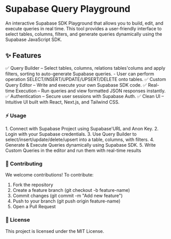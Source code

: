 # Supabase Query Playground

An interactive Supabase SDK Playground that allows you to build, edit, and execute queries in real time. This tool provides a user-friendly interface to select tables, columns, filters, and generate queries dynamically using the Supabase JavaScript SDK.

## ✨ Features

✅ Query Builder 
    – Select tables, columns, relations tables'colums and apply filters, sorting to auto-generate Supabase queries. 
    - User can perform operation SELECT/INSERT/UPDATE/UPSERT/DELETE onto tables.
✅ Custom Query Editor 
    – Write and execute your own Supabase SDK code.
✅ Real-time Execution – Run queries and view formatted JSON responses instantly.
✅ Authentication – Secure user sessions with Supabase Auth.
✅ Clean UI – Intuitive UI built with React, Next.js, and Tailwind CSS.



### ⚡ Usage
1️. Connect with Supabase Project using Supabase'URL and Anon Key.
2. Login with your Supabase credentials.
3. Use Query Builder to select/insert/update/delete/upsert into a table, columns, with filters.
4. Generate & Execute Queries dynamically using Supabase SDK.
5. Write Custom Queries in the editor and run them with real-time results


### 🤝 Contributing

We welcome contributions! To contribute:
1. Fork the repository
2. Create a feature branch (git checkout -b feature-name)
3. Commit changes (git commit -m "Add new feature")
4. Push to your branch (git push origin feature-name)
5. Open a Pull Request


### 📜 License

This project is licensed under the MIT License.